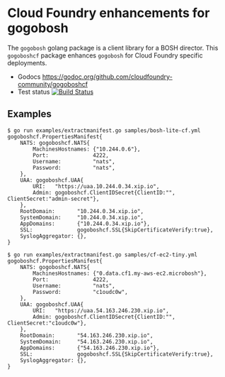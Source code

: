 # Cloud Foundry enhancements for gogobosh

The `gogobosh` golang package is a client library for a BOSH director. This `gogoboshcf` package enhances `gogobosh` for Cloud Foundry specific deployments.

* Godocs https://godoc.org/github.com/cloudfoundry-community/gogoboshcf
* Test status [![Build Status](https://travis-ci.org/cloudfoundry-community/gogoboshcf.svg?branch=master)](https://travis-ci.org/cloudfoundry-community/gogoboshcf)

## Examples

```
$ go run examples/extractmanifest.go samples/bosh-lite-cf.yml
gogoboshcf.PropertiesManifest{
    NATS: gogoboshcf.NATS{
        MachinesHostnames: {"10.244.0.6"},
        Port:              4222,
        Username:          "nats",
        Password:          "nats",
    },
    UAA: gogoboshcf.UAA{
        URI:   "https://uaa.10.244.0.34.xip.io",
        Admin: gogoboshcf.ClientIDSecret{ClientID:"", ClientSecret:"admin-secret"},
    },
    RootDomain:       "10.244.0.34.xip.io",
    SystemDomain:     "10.244.0.34.xip.io",
    AppDomains:       {"10.244.0.34.xip.io"},
    SSL:              gogoboshcf.SSL{SkipCertificateVerify:true},
    SyslogAggregator: {},
}
```

```
$ go run examples/extractmanifest.go samples/cf-ec2-tiny.yml
gogoboshcf.PropertiesManifest{
    NATS: gogoboshcf.NATS{
        MachinesHostnames: {"0.data.cf1.my-aws-ec2.microbosh"},
        Port:              4222,
        Username:          "nats",
        Password:          "c1oudc0w",
    },
    UAA: gogoboshcf.UAA{
        URI:   "https://uaa.54.163.246.230.xip.io",
        Admin: gogoboshcf.ClientIDSecret{ClientID:"", ClientSecret:"c1oudc0w"},
    },
    RootDomain:       "54.163.246.230.xip.io",
    SystemDomain:     "54.163.246.230.xip.io",
    AppDomains:       {"54.163.246.230.xip.io"},
    SSL:              gogoboshcf.SSL{SkipCertificateVerify:true},
    SyslogAggregator: {},
}
```
